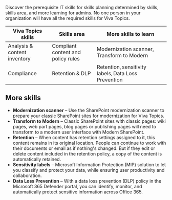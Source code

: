 Discover the prerequisite IT skills for skills planning determined by skills, skills area, and more learning for admins. No one person in your organization will have all the required skills for Viva Topics.  

|Viva Topics skills|Skills area|More skills to learn| 
|------------------|-----------|-------------------|
|Analysis & content inventory|Compliant content and policy rules|Modernization scanner, Transform to Modern| 
|Compliance|Retention & DLP|Retention, sensitivity labels, Data Loss Prevention|

## More skills 

- **Modernization scanner** – Use the SharePoint modernization scanner to prepare your classic SharePoint sites for modernization for Viva Topics. 
- **Transform to Modern** – Classic SharePoint sites with classic pages: wiki pages, web part pages, blog pages or publishing pages will need to transform to a modern user interface with Modern SharePoint. 
- **Retention** – When content has retention settings assigned to it, this content remains in its original location. People can continue to work with their documents or email as if nothing's changed. But if they edit or delete content included in the retention policy, a copy of the content is automatically retained. 
- **Sensitivity labels** – Microsoft Information Protection (MIP) solution to let you classify and protect your data, while ensuring user productivity and collaboration. 
- **Data Loss Prevention** – With a data loss prevention (DLP) policy in the Microsoft 365 Defender portal, you can identify, monitor, and automatically protect sensitive information across Office 365.
